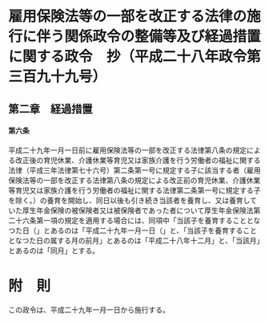 # 雇用保険法等の一部を改正する法律の施行に伴う関係政令の整備等及び経過措置に関する政令　抄（平成二十八年政令第三百九十九号）
## 第二章　経過措置
#### 第六条
平成二十九年一月一日前に雇用保険法等の一部を改正する法律第八条の規定による改正後の育児休業、介護休業等育児又は家族介護を行う労働者の福祉に関する法律（平成三年法律第七十六号）第二条第一号に規定する子に該当する者（雇用保険法等の一部を改正する法律第八条の規定による改正前の育児休業、介護休業等育児又は家族介護を行う労働者の福祉に関する法律第二条第一号に規定する子を除く。）の養育を開始し、同日以後も引き続き当該者を養育し、又は養育していた厚生年金保険の被保険者又は被保険者であった者について厚生年金保険法第二十六条第一項の規定を適用する場合には、同項中「当該子を養育することとなつた日（」とあるのは「平成二十九年一月一日（」と、「当該子を養育することとなつた日の属する月の前月」とあるのは「平成二十八年十二月」と、「当該月」とあるのは「同月」とする。
# 附　則
この政令は、平成二十九年一月一日から施行する。
